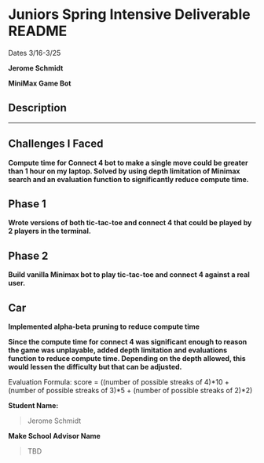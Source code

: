 # Juniors Spring Intensive Deliverable README

Dates 3/16-3/25

**Jerome Schmidt**


**MiniMax Game Bot**


## Description

****


## Challenges I Faced

**Compute time for Connect 4 bot to make a single move could be greater than 1 hour on my laptop. Solved by using depth limitation of Minimax search and an evaluation function to significantly reduce compute time.**

## Phase 1
**Wrote versions of both tic-tac-toe and connect 4 that could be played by 2 players in the terminal.**

## Phase 2
**Build vanilla Minimax bot to play tic-tac-toe and connect 4 against a real user.**

## Car
**Implemented alpha-beta pruning to reduce compute time**

**Since the compute time for connect 4 was significant enough to reason the game was unplayable, added depth limitation and evaluations function to reduce compute time. Depending on the depth allowed, this would lessen the difficulty but that can be adjusted.**

Evaluation Formula: score = ((number of possible streaks of 4)*10 + (number of possible streaks of 3)*5 + (number of possible streaks of 2)*2)


**Student Name:**                
> Jerome Schmidt

**Make School Advisor Name**
> TBD
